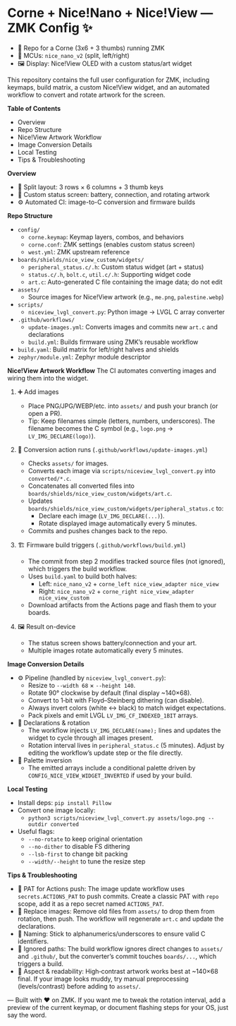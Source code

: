 # **Corne + Nice!Nano + Nice!View — ZMK Config** ✨

- 🧠 Repo for a Corne (3x6 + 3 thumbs) running ZMK
- 🔌 MCUs: `nice_nano_v2` (split, left/right)
- 🖼️ Display: Nice!View OLED with a custom status/art widget

This repository contains the full user configuration for ZMK, including keymaps, build matrix, a custom Nice!View widget, and an automated workflow to convert and rotate artwork for the screen.

**Table of Contents**
- Overview
- Repo Structure
- Nice!View Artwork Workflow
- Image Conversion Details
- Local Testing
- Tips & Troubleshooting

**Overview**
- 🧩 Split layout: 3 rows × 6 columns + 3 thumb keys
- 🔋 Custom status screen: battery, connection, and rotating artwork
- ⚙️ Automated CI: image-to-C conversion and firmware builds

**Repo Structure**
- `config/`
  - `corne.keymap`: Keymap layers, combos, and behaviors
  - `corne.conf`: ZMK settings (enables custom status screen)
  - `west.yml`: ZMK upstream reference
- `boards/shields/nice_view_custom/widgets/`
  - `peripheral_status.c/.h`: Custom status widget (art + status)
  - `status.c/.h`, `bolt.c`, `util.c/.h`: Supporting widget code
  - `art.c`: Auto-generated C file containing the image data; do not edit
- `assets/`
  - Source images for Nice!View artwork (e.g., `me.png`, `palestine.webp`)
- `scripts/`
  - `niceview_lvgl_convert.py`: Python image → LVGL C array converter
- `.github/workflows/`
  - `update-images.yml`: Converts images and commits new `art.c` and declarations
  - `build.yml`: Builds firmware using ZMK’s reusable workflow
- `build.yaml`: Build matrix for left/right halves and shields
- `zephyr/module.yml`: Zephyr module descriptor

**Nice!View Artwork Workflow**
The CI automates converting images and wiring them into the widget.

1) ➕ Add images
   - Place PNG/JPG/WEBP/etc. into `assets/` and push your branch (or open a PR).
   - Tip: Keep filenames simple (letters, numbers, underscores). The filename becomes the C symbol (e.g., `logo.png` → `LV_IMG_DECLARE(logo)`).

2) 🤖 Conversion action runs (`.github/workflows/update-images.yml`)
   - Checks `assets/` for images.
   - Converts each image via `scripts/niceview_lvgl_convert.py` into `converted/*.c`.
   - Concatenates all converted files into `boards/shields/nice_view_custom/widgets/art.c`.
   - Updates `boards/shields/nice_view_custom/widgets/peripheral_status.c` to:
     - Declare each image (`LV_IMG_DECLARE(...)`).
     - Rotate displayed image automatically every 5 minutes.
   - Commits and pushes changes back to the repo.

3) 🏗️ Firmware build triggers (`.github/workflows/build.yml`)
   - The commit from step 2 modifies tracked source files (not ignored), which triggers the build workflow.
   - Uses `build.yaml` to build both halves:
     - Left: `nice_nano_v2` + `corne_left nice_view_adapter nice_view`
     - Right: `nice_nano_v2` + `corne_right nice_view_adapter nice_view_custom`
   - Download artifacts from the Actions page and flash them to your boards.

4) 🖼️ Result on-device
   - The status screen shows battery/connection and your art.
   - Multiple images rotate automatically every 5 minutes.

**Image Conversion Details**
- ⚙️ Pipeline (handled by `niceview_lvgl_convert.py`):
  - Resize to `--width 68` × `--height 140`.
  - Rotate 90° clockwise by default (final display ~140×68).
  - Convert to 1‑bit with Floyd–Steinberg dithering (can disable).
  - Always invert colors (white ↔ black) to match widget expectations.
  - Pack pixels and emit LVGL `LV_IMG_CF_INDEXED_1BIT` arrays.
- 🧾 Declarations & rotation
  - The workflow injects `LV_IMG_DECLARE(name);` lines and updates the widget to cycle through all images present.
  - Rotation interval lives in `peripheral_status.c` (5 minutes). Adjust by editing the workflow’s update step or the file directly.
- 🪪 Palette inversion
  - The emitted arrays include a conditional palette driven by `CONFIG_NICE_VIEW_WIDGET_INVERTED` if used by your build.

**Local Testing**
- Install deps: `pip install Pillow`
- Convert one image locally:
  - `python3 scripts/niceview_lvgl_convert.py assets/logo.png --outdir converted`
- Useful flags:
  - `--no-rotate` to keep original orientation
  - `--no-dither` to disable FS dithering
  - `--lsb-first` to change bit packing
  - `--width/--height` to tune the resize step

**Tips & Troubleshooting**
- 🔐 PAT for Actions push: The image update workflow uses `secrets.ACTIONS_PAT` to push commits. Create a classic PAT with `repo` scope, add it as a repo secret named `ACTIONS_PAT`.
- 🧹 Replace images: Remove old files from `assets/` to drop them from rotation, then push. The workflow will regenerate `art.c` and update the declarations.
- 📝 Naming: Stick to alphanumerics/underscores to ensure valid C identifiers.
- 🚫 Ignored paths: The build workflow ignores direct changes to `assets/` and `.github/`, but the converter’s commit touches `boards/...`, which triggers a build.
- 📐 Aspect & readability: High‑contrast artwork works best at ~140×68 final. If your image looks muddy, try manual preprocessing (levels/contrast) before adding to `assets/`.

—
Built with ❤️ on ZMK. If you want me to tweak the rotation interval, add a preview of the current keymap, or document flashing steps for your OS, just say the word.

